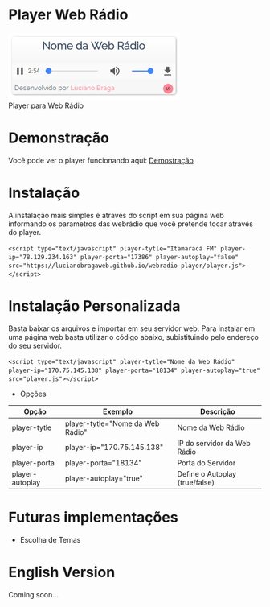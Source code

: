 # Player Web Rádio
![Screenshot do player da Web Rádio](./screenshot.png)<br />
Player para Web Rádio

# Demonstração

Você pode ver o player funcionando aqui: [Demostração](https://lucianobragaweb.github.io/webradio-player/)

# Instalação

A instalação mais simples é através do script em sua página web informando os parametros das webrádio que você pretende tocar através do player.

`<script type="text/javascript" player-tytle="Itamaracá FM" player-ip="78.129.234.163" player-porta="17386" player-autoplay="false" src="https://lucianobragaweb.github.io/webradio-player/player.js"></script>`

# Instalação Personalizada
Basta baixar os arquivos e importar em seu servidor web.
Para instalar em uma página web basta utilizar o código abaixo, subistituindo pelo endereço do seu servidor.

`<script type="text/javascript" player-tytle="Nome da Web Rádio" player-ip="170.75.145.138" player-porta="18134" player-autoplay="true" src="player.js"></script>`

* Opções

Opção           | Exemplo                           | Descrição
----------------|---------------------------------- | ----------------------------------
player-tytle    |player-tytle="Nome da Web Rádio"   | Nome da Web Rádio
player-ip       |player-ip="170.75.145.138"         | IP do servidor da Web Rádio
player-porta    |player-porta="18134"               | Porta do Servidor
player-autoplay |player-autoplay="true"             | Define o Autoplay (true/false)

# Futuras implementações
* Escolha de Temas

# English Version
Coming soon...
